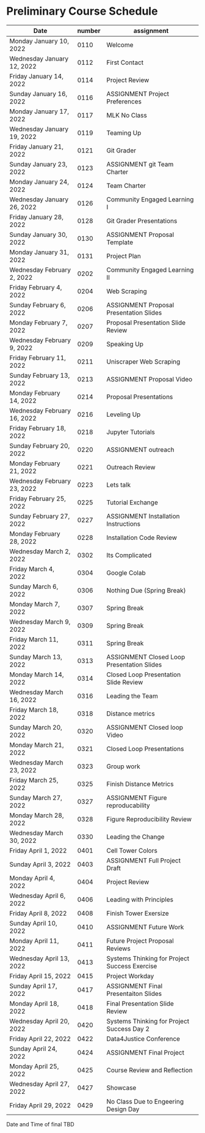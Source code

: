 # Preliminary Course Schedule  

| Date |  number | assignment |
|------|---------|------------|
| Monday January 10, 2022   | 0110 | Welcome |
| Wednesday January 12, 2022   | 0112 | First Contact |
| Friday January 14, 2022   | 0114 | Project Review |
| Sunday January 16, 2022   | 0116 | ASSIGNMENT Project Preferences |
| Monday January 17, 2022   | 0117 | MLK No Class |
| Wednesday January 19, 2022   | 0119 | Teaming Up |
| Friday January 21, 2022   | 0121 | Git Grader |
| Sunday January 23, 2022   | 0123 | ASSIGNMENT git Team Charter |
| Monday January 24, 2022   | 0124 | Team Charter |
| Wednesday January 26, 2022   | 0126 | Community Engaged Learning I |
| Friday January 28, 2022   | 0128 | Git Grader Presentations |
| Sunday January 30, 2022   | 0130 | ASSIGNMENT Proposal Template |
| Monday January 31, 2022   | 0131 | Project Plan |
| Wednesday February 2, 2022   | 0202 | Community Engaged Learning II |
| Friday February 4, 2022   | 0204 | Web Scraping |
| Sunday February 6, 2022   | 0206 | ASSIGNMENT Proposal Presentation Slides |
| Monday February 7, 2022   | 0207 | Proposal Presentation Slide Review |
| Wednesday February 9, 2022   | 0209 | Speaking Up |
| Friday February 11, 2022   | 0211 | Uniscraper Web Scraping |
| Sunday February 13, 2022   | 0213 | ASSIGNMENT Proposal Video |
| Monday February 14, 2022   | 0214 | Proposal Presentations |
| Wednesday February 16, 2022   | 0216 | Leveling Up |
| Friday February 18, 2022   | 0218 | Jupyter Tutorials |
| Sunday February 20, 2022   | 0220 | ASSIGNMENT outreach |
| Monday February 21, 2022   | 0221 | Outreach Review |
| Wednesday February 23, 2022   | 0223 | Lets talk |
| Friday February 25, 2022   | 0225 | Tutorial Exchange |
| Sunday February 27, 2022   | 0227 | ASSIGNMENT Installation Instructions |
| Monday February 28, 2022   | 0228 | Installation Code Review |
| Wednesday March 2, 2022   | 0302 | Its Complicated |
| Friday March 4, 2022   | 0304 | Google Colab |
| Sunday March 6, 2022   | 0306 | Nothing Due (Spring Break) |
| Monday March 7, 2022   | 0307 | Spring Break |
| Wednesday March 9, 2022   | 0309 | Spring Break |
| Friday March 11, 2022   | 0311 | Spring Break |
| Sunday March 13, 2022   | 0313 | ASSIGNMENT Closed Loop Presentation Slides |
| Monday March 14, 2022   | 0314 | Closed Loop Presentation Slide Review |
| Wednesday March 16, 2022   | 0316 | Leading the Team |
| Friday March 18, 2022   | 0318 | Distance metrics |
| Sunday March 20, 2022   | 0320 | ASSIGNMENT Closed loop Video |
| Monday March 21, 2022   | 0321 | Closed Loop Presentations |
| Wednesday March 23, 2022   | 0323 | Group work |
| Friday March 25, 2022   | 0325 | Finish Distance Metrics |
| Sunday March 27, 2022   | 0327 | ASSIGNMENT Figure reproducability |
| Monday March 28, 2022   | 0328 | Figure Reproducibility Review |
| Wednesday March 30, 2022   | 0330 | Leading the Change |
| Friday April 1, 2022   | 0401 | Cell Tower Colors |
| Sunday April 3, 2022   | 0403 | ASSIGNMENT Full Project Draft |
| Monday April 4, 2022   | 0404 | Project Review |
| Wednesday April 6, 2022   | 0406 | Leading with Principles |
| Friday April 8, 2022   | 0408 | Finish Tower Exersize |
| Sunday April 10, 2022   | 0410 | ASSIGNMENT Future Work |
| Monday April 11, 2022   | 0411 | Future Project Proposal Reviews |
| Wednesday April 13, 2022   | 0413 | Systems Thinking for Project Success Exercise |
| Friday April 15, 2022   | 0415 | Project Workday |
| Sunday April 17, 2022   | 0417 | ASSIGNMENT Final Presentaiton Slides |
| Monday April 18, 2022   | 0418 | Final Presentation Slide Review |
| Wednesday April 20, 2022   | 0420 | Systems Thinking for Project Success Day 2 |
| Friday April 22, 2022   | 0422 | Data4Justice Conference |
| Sunday April 24, 2022   | 0424 | ASSIGNMENT Final Project |
| Monday April 25, 2022   | 0425 | Course Review and Reflection |
| Wednesday April 27, 2022   | 0427 | Showcase |
| Friday April 29, 2022   | 0429 | No Class Due to Engeering Design Day |

Date and Time of final TBD
